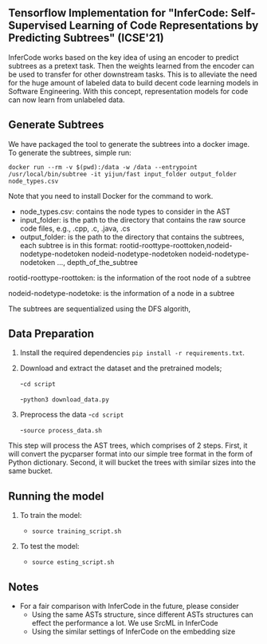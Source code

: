 ## Tensorflow Implementation for "InferCode: Self-Supervised Learning of Code Representations by Predicting Subtrees" (ICSE'21)

InferCode works based on the key idea of using an encoder to predict subtrees as a pretext task. Then the weights learned from the encoder can be used to transfer for other downstream tasks. This is to alleviate the need for the huge amount of labeled data to build decent code learning models in Software Engineering. With this concept,  representation models for code can now learn from unlabeled data. 

## Generate Subtrees
We have packaged the tool to generate the subtrees into a docker image. To generate the subtrees, simple run:

```docker run --rm -v $(pwd):/data -w /data --entrypoint /usr/local/bin/subtree -it yijun/fast input_folder output_folder node_types.csv```

Note that you need to install Docker for the command to work.
- node_types.csv: contains the node types to consider in the AST
- input_folder: is the path to the directory that contains the raw source code files, e.g., .cpp, .c, .java, .cs
- output_folder: is the path to the directory that contains the subtrees, each subtree is in this format:
rootid-roottype-roottoken,nodeid-nodetype-nodetoken nodeid-nodetype-nodetoken nodeid-nodetype-nodetoken ..., depth_of_the_subtree

rootid-roottype-roottoken: is the information of the root node of a subtree

nodeid-nodetype-nodetoke: is the information of a node in a subtree

The subtrees are sequentialized using the DFS algorith,



## Data Preparation

1. Install the required dependencies ```pip install -r requirements.txt```.

2. Download and extract the dataset and the pretrained models;

    -```cd script```

    -```python3 download_data.py```


3. Preprocess the data
    -```cd script```
    
    -```source process_data.sh```

This step will process the AST trees, which comprises of 2 steps. First, it will convert the pycparser format into our simple tree format in the form of Python dictionary. Second, it will bucket the trees with similar sizes into the same bucket.



## Running the model

1. To train the model:
    - ```source training_script.sh```
    
2. To test the model:
    - ```source esting_script.sh```
  

## Notes
- For a fair comparison with InferCode in the future, please consider
  + Using the same ASTs structure, since different ASTs structures can effect the performance a lot. We use SrcML in InferCode
  + Using the similar settings of InferCode on the embedding size
